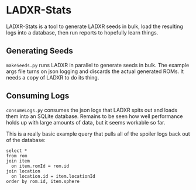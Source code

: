 # LADXR-Stats
LADXR-Stats is a tool to generate LADXR seeds in bulk, load the resulting logs into a database, then run reports to hopefully learn things.

## Generating Seeds
`makeSeeds.py` runs LADXR in parallel to generate seeds in bulk. The example args file turns on json logging and discards the actual generated ROMs. It needs a copy of LADXR to do its thing.

## Consuming Logs
`consumeLogs.py` consumes the json logs that LADXR spits out and loads them into an SQLite database. Remains to be seen how well performance holds up with large amounts of data, but it seems workable so far.

This is a really basic example query that pulls all of the spoiler logs back out of the database:
```
select *
from rom
join item
  on item.romId = rom.id
join location
  on location.id = item.locationId
order by rom.id, item.sphere
```
